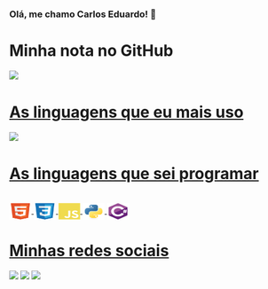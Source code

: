 ### Olá, me chamo Carlos Eduardo! 👋

# Minha nota no GitHub
<div>
  <a href="https://github.com/carlosdev101">
   <img height="180em" src="https://github-readme-stats.vercel.app/api?username=carlosdev101&show_icons=true&theme=dark&include_all_commits=true&count_private=true"/>

# As linguagens que eu mais uso 
 <img height="180em" src="https://github-readme-stats.vercel.app/api/top-langs/?username=carlosdev101&layout=compact&langs_count=7&theme=dark"/>
</div>

# As linguagens que sei programar  
<div style="display: inline_block"><br>
  <img align="center" alt="CarlosDev-HTML" height="30" width="40" src="https://raw.githubusercontent.com/devicons/devicon/master/icons/html5/html5-original.svg">
  <img align="center" alt="CarlosDev-CSS" height="30" width="40" src="https://raw.githubusercontent.com/devicons/devicon/master/icons/css3/css3-original.svg">
  <img align="center" alt="CarlosDev-JS" height="30" width="40" src="https://raw.githubusercontent.com/devicons/devicon/master/icons/javascript/javascript-plain.svg">
  <img align="center" alt="CarlosDev-Python" height="30" width="40" src="https://raw.githubusercontent.com/devicons/devicon/master/icons/python/python-original.svg">
  <img align="center" alt="CarlosDev-Csharp" height="30" width="40" src="https://raw.githubusercontent.com/devicons/devicon/master/icons/csharp/csharp-original.svg">
</div>

##
# Minhas redes sociais
<div>
     <a href="https://youtube.com/channel/UC7FBO5CzKjDzo5laiu3QRwg" target="_blank"><img src="https://img.shields.io/badge/YouTube-FF0000?style=for-the-badge&logo=youtube&logoColor=white" target="_blank"></a>
  <a href="https://www.instagram.com/carlosdev10/" target="_blank"><img src="https://img.shields.io/badge/-Instagram-%23E4405F?style=for-the-badge&logo=instagram&logoColor=white" target="_blank"></a>
 <a href="https://discord.gg/ZbpsPncpcJ" target="_blank"><img src="https://img.shields.io/badge/Discord-7289DA?style=for-the-badge&logo=discord&logoColor=white" target="_blank"></a> 


</div>


